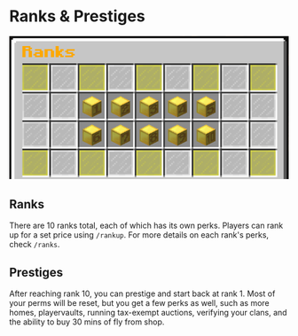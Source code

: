 # Ranks & Prestiges

![](<../../.gitbook/assets/image (3).png>)

## Ranks

There are 10 ranks total, each of which has its own perks. Players can rank up for a set price using `/rankup`. For more details on each rank's perks, check `/ranks`.

## Prestiges

After reaching rank 10, you can prestige and start back at rank 1. Most of your perms will be reset, but you get a few perks as well, such as more homes, playervaults, running tax-exempt auctions, verifying your clans, and the ability to buy 30 mins of fly from shop.
